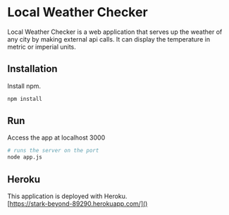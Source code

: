 # Local Weather Checker

Local Weather Checker is a web application that serves up the weather of any city by making external api calls. It can display the temperature in metric or imperial units.

## Installation

Install npm.

```bash
npm install
```

## Run
Access the app at localhost 3000
```bash
# runs the server on the port
node app.js
```

## Heroku
This application is deployed with Heroku.  
[https://stark-beyond-89290.herokuapp.com/]()

